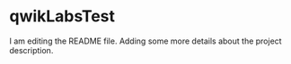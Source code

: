 # qwikLabsTest
I am editing the README file. Adding some more details about the project 
description.
